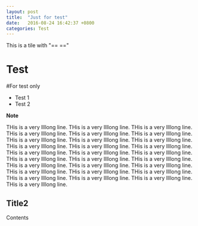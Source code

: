 ```yaml
---
layout: post
title:  "Just for test"
date:   2016-08-24 16:42:37 +0800
categories: Test
---
```


This is a tile with "== =="

Test
======

#For test only

- Test 1
- Test 2

**Note**

THis is a very llllong line.  THis is a very llllong line.  THis is a very llllong line.  THis is a very llllong line.  THis is a very llllong line.  THis is a very llllong line.  THis is a very llllong line.  THis is a very llllong line.  THis is a very llllong line.  THis is a very llllong line.  THis is a very llllong line.  THis is a very llllong line.  THis is a very llllong line.  THis is a very llllong line.  THis is a very llllong line.  THis is a very llllong line.  THis is a very llllong line.  THis is a very llllong line.  THis is a very llllong line.  THis is a very llllong line.  THis is a very llllong line.  THis is a very llllong line.  THis is a very llllong line.  THis is a very llllong line.  THis is a very llllong line.  THis is a very llllong line.  THis is a very llllong line.  THis is a very llllong line.


Title2
--------------------

Contents

